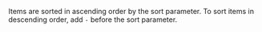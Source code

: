 Items are sorted in ascending order by the sort parameter. To sort items in descending order, add `-` before the sort parameter.